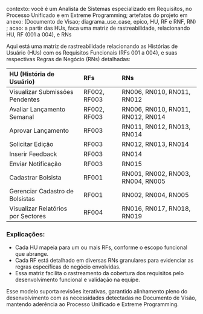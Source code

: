 contexto: você é um Analista de Sistemas especializado em Requisitos, no Processo Unificado e em Extreme Programming;
artefatos do projeto em anexo: (Documento de Visao; diagrama_use_case, epico, HU, RF e RNF, RN) ;
acao: a partir das HUs, faca uma matriz de rastreabilidade, relacionando HU, RF (001 a 004), e RNs

Aqui está uma matriz de rastreabilidade relacionando as Histórias de Usuário (HUs) com os Requisitos Funcionais (RFs 001 a 004), e suas respectivas Regras de Negócio (RNs) detalhadas:


| HU (História de Usuário) | RFs | RNs |
| :-- | :-- | :-- |
| Visualizar Submissões Pendentes | RF002, RF003 | RN006, RN010, RN011, RN012 |
| Avaliar Lançamento Semanal | RF002, RF003 | RN006, RN010, RN011, RN012, RN014 |
| Aprovar Lançamento | RF003 | RN011, RN012, RN013, RN014 |
| Solicitar Edição | RF003 | RN012, RN013, RN014 |
| Inserir Feedback | RF003 | RN014 |
| Enviar Notificação | RF003 | RN015 |
| Cadastrar Bolsista | RF001 | RN001, RN002, RN003, RN004, RN005 |
| Gerenciar Cadastro de Bolsistas | RF001 | RN002, RN004, RN005 |
| Visualizar Relatórios por Sectores | RF004 | RN016, RN017, RN018, RN019 |

### Explicações:

- Cada HU mapeia para um ou mais RFs, conforme o escopo funcional que abrange.
- Cada RF está detalhado em diversas RNs granulares para evidenciar as regras específicas de negócio envolvidas.
- Essa matriz facilita o rastreamento da cobertura dos requisitos pelo desenvolvimento funcional e validação na equipe.

Esse modelo suporta revisões iterativas, garantido alinhamento pleno do desenvolvimento com as necessidades detectadas no Documento de Visão, mantendo aderência ao Processo Unificado e Extreme Programming.
